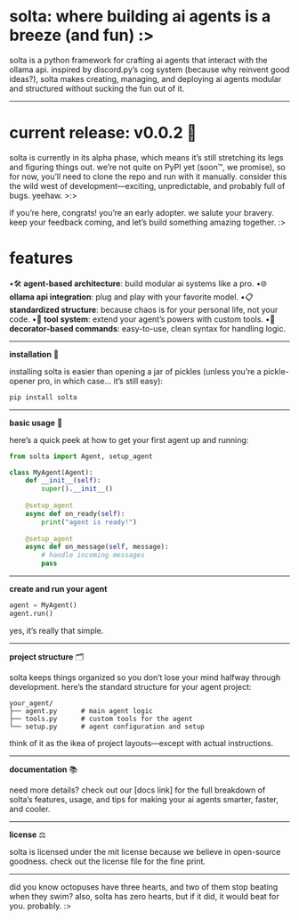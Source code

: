 # solta: where building ai agents is a breeze (and fun) :>

solta is a python framework for crafting ai agents that interact with the ollama api. inspired by discord.py’s cog system (because why reinvent good ideas?), solta makes creating, managing, and deploying ai agents modular and structured without sucking the fun out of it.

---
# current release: v0.0.2 🚧

solta is currently in its alpha phase, which means it’s still stretching its legs and figuring things out. we’re not quite on PyPI yet (soon™, we promise), so for now, you’ll need to clone the repo and run with it manually. consider this the wild west of development—exciting, unpredictable, and probably full of bugs. yeehaw. >:>

if you’re here, congrats! you’re an early adopter. we salute your bravery. keep your feedback coming, and let’s build something amazing together. :>

# features

•🛠️ **agent-based architecture**: build modular ai systems like a pro.
•🌐 **ollama api integration**: plug and play with your favorite model.
•📋 **standardized structure**: because chaos is for your personal life, not your code.
•🧩 **tool system**: extend your agent’s powers with custom tools.
•🎯 **decorator-based commands**: easy-to-use, clean syntax for handling logic.

---
**installation** 🚀

installing solta is easier than opening a jar of pickles (unless you’re a pickle-opener pro, in which case… it’s still easy):

```bash
pip install solta
```

---
**basic usage** 🐍

here’s a quick peek at how to get your first agent up and running:

```python
from solta import Agent, setup_agent

class MyAgent(Agent):
    def __init__(self):
        super().__init__()
        
    @setup_agent
    async def on_ready(self):
        print("agent is ready!")
        
    @setup_agent
    async def on_message(self, message):
        # handle incoming messages
        pass
```

---
**create and run your agent**
```python
agent = MyAgent()
agent.run()
```
yes, it’s really that simple.

---
**project structure** 🗂️

solta keeps things organized so you don’t lose your mind halfway through development. here’s the standard structure for your agent project:
```
your_agent/
├── agent.py      # main agent logic
├── tools.py      # custom tools for the agent
└── setup.py      # agent configuration and setup
```
think of it as the ikea of project layouts—except with actual instructions.

---
**documentation** 📚

need more details? check out our [docs link] for the full breakdown of solta’s features, usage, and tips for making your ai agents smarter, faster, and cooler.

---
**license** ⚖️

solta is licensed under the mit license because we believe in open-source goodness. check out the license file for the fine print.

---

did you know octopuses have three hearts, and two of them stop beating when they swim? also, solta has zero hearts, but if it did, it would beat for you. probably. :>
